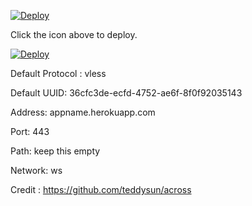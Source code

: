 [![Deploy](https://www.herokucdn.com/deploy/button.png)](https://dashboard.heroku.com/new?template=https://github.com/iamtrazy/xray-heroku)

Click the icon above to deploy.

[![Deploy](https://www.herokucdn.com/deploy/button.png)](https://dashboard.heroku.com/new?template=https://github.com/laida2015/xray-heroku)


Default Protocol : vless

Default UUID: 36cfc3de-ecfd-4752-ae6f-8f0f92035143

Address: appname.herokuapp.com

Port: 443

Path: keep this empty

Network: ws

Credit : https://github.com/teddysun/across
